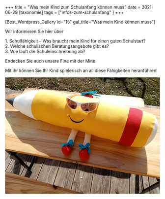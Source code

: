 +++
title = "Was mein Kind zum Schulanfang können muss"
date = 2021-06-29
[taxonomie]
tags = ["infos-zum-schulanfang" ]
+++

\[Best\_Wordpress\_Gallery id="15" gal\_title="Was mein Kind können muss"\]

Wir informieren Sie hier über

1\. Schulfähigkeit – Was braucht mein Kind für einen guten Schulstart?  
2\. Welche schulischen Beratungsangebote gibt es?  
3\. Wie läuft die Schuleinschreibung ab?

Endecken Sie auch unsere Fine mit der Mine

Mit ihr können Sie Ihr Kind spielerisch an all diese Fähigkeiten heranführen!

[![](images/Fine-geniesst-die-Sonne.png)](https://volksschule-partenkirchen.de/vorschulprojekt/)
